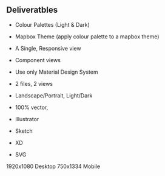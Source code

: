 ## Deliveratbles

- Colour Palettes (Light & Dark)
- Mapbox Theme (apply colour palette to a mapbox theme)
- A Single, Responsive view
- Component views
- Use only Material Design System

- 2 files, 2 views
- Landscape/Portrait, Light/Dark
- 100% vector,
- Illustrator
- Sketch
- XD
- SVG

1920x1080 Desktop
750x1334 Mobile
